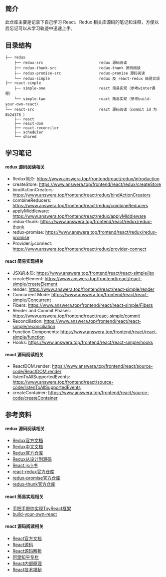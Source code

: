 ## 简介

此仓库主要是记录下自己学习 React、Redux 相关库源码的笔记和注释，方便以后忘记可以从学习轨迹中迅速上手。

## 目录结构

```
├── redux
    ├── redux-src                         redux 源码阅读
    ├── redux-thunk-src                   redux-thunk 源码阅读
    ├── redux-promise-src                 redux-promise 源码阅读
    └── redux-simple                      redux 及 react-redux 简易实现  
├── react-simple
    ├── simple-one                        react 简易实现（参考winter课程）
    └── simple-two                        react 简易实现（参考build-your-own-react）
└── react-src                             react 源码阅读（commit id 为 8b2d378 ）
    ├── react
    ├── react-dom          
    ├── react-reconciler
    ├── scheduler
    └── shared
```

## 学习笔记

#### redux 源码阅读相关

- Redux简介: https://www.answera.top/frontend/react/redux/introduction
- createStore: https://www.answera.top/frontend/react/redux/createStore
- bindActionCreators: https://www.answera.top/frontend/react/redux/bindActionCreators
- combineReducers: https://www.answera.top/frontend/react/redux/combineReducers
- applyMiddleware: https://www.answera.top/frontend/react/redux/applyMiddleware
- redux-thunk: https://www.answera.top/frontend/react/redux/redux-thunk
- redux-promise: https://www.answera.top/frontend/react/redux/redux-promise
- Provider与connect: https://www.answera.top/frontend/react/redux/provider-connect

#### react 简易实现相关

- JSX的本质: https://www.answera.top/frontend/react/react-simple/jsx
- createElement: https://www.answera.top/frontend/react/react-simple/createElement
- render: https://www.answera.top/frontend/react/react-simple/render
- Concurrent Mode: https://www.answera.top/frontend/react/react-simple/Concurrent
- Fibers: https://www.answera.top/frontend/react/react-simple/Fibers
- Render and Commit Phases: https://www.answera.top/frontend/react/react-simple/commit
- Reconciliation: https://www.answera.top/frontend/react/react-simple/reconciliation
- Function Components: https://www.answera.top/frontend/react/react-simple/function
- Hooks: https://www.answera.top/frontend/react/react-simple/hooks

#### react 源码阅读相关

- ReactDOM.render: https://www.answera.top/frontend/react/source-code/ReactDOM.render
- listenToAllSupportedEvents: https://www.answera.top/frontend/react/source-code/listenToAllSupportedEvents
- createContainer: https://www.answera.top/frontend/react/source-code/createContainer


## 参考资料

#### redux 源码阅读相关

- [Redux官方文档](https://redux.js.org/introduction/getting-started)
- [Redux中文文档](http://cn.redux.js.org/)
- [Redux官方仓库](https://github.com/reduxjs/redux)
- [Redux从设计到源码](https://tech.meituan.com/2017/07/14/redux-design-code.html)
- [React.js小书](http://huziketang.mangojuice.top/books/react/lesson30)
- [react-redux官方仓库](https://github.com/reduxjs/react-redux)
- [redux-promise官方仓库](https://github.com/redux-utilities/redux-promise)
- [redux-thunk官方仓库](https://github.com/reduxjs/redux-thunk)

#### react 简易实现相关

- [手把手带你实现ToyReact框架](https://u.geekbang.org/lesson/50)
- [build-your-own-react](https://pomb.us/build-your-own-react/)

#### react 源码阅读相关

- [React官方文档](https://reactjs.org)
- [React源码](https://github.com/facebook/react/tree/8b2d3783e58d1acea53428a10d2035a8399060fe)
- [React源码解析](https://react.jokcy.me/)
- [阿里知乎专栏](https://zhuanlan.zhihu.com/purerender)
- [React内部原理](http://tcatche.site/2017/07/react-internals-part-one-basic-rendering/)
- [React技术揭秘](https://react.iamkasong.com/)
